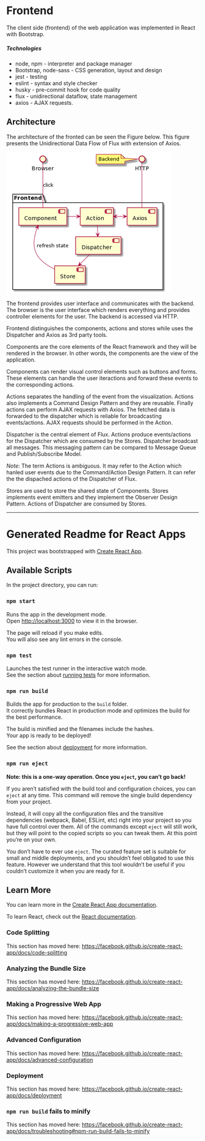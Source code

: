 # Frontend

The client side (frontend) of the web application was implemented in React with Bootstrap. 

##### Technologies
 - node, npm - interpreter and package manager
 - Bootstrap, node-sass - CSS generation, layout and design
 - jest - testing
 - eslint - syntax and style checker
 - husky - pre-commit hook for code quality
 - flux - unidirectional dataflow, state management
 - axios - AJAX requests.

## Architecture

The architecture of the fronted can be seen the Figure below.
This figure presents the Unidirectional Data Flow of Flux with extension of Axios. 

![Frontend Architecture](./frontendArchitecture.png)

The frontend provides user interface and communicates with the backend. 
The browser is the user interface which renders everything and provides controller elements for the user. 
The backend is accessed via HTTP. 

Frontend distinguishes the components, actions and stores while uses the Dispatcher and Axios as 3rd party tools. 

Components are the core elements of the React framework and they will be rendered in the browser. 
In other words, the components are the view of the application. 

Components can render visual control elements such as buttons and forms. 
These elements can handle the user iteractions and forward these events to the corresponding actions.

Actions separates the handling of the event from the visualization. 
Actions also implements a Command Design Pattern and they are reusable. 
Finally actions can perform AJAX requests with Axios. 
The fetched data is forwarded to the dispatcher which is reliable for broadcasting events/actions. 
AJAX requests should be performed in the Action. 

Dispatcher is the central element of Flux.
Actions produce events/actions for the Dispatcher which are consumed by the Stores. 
Dispatcher broadcast all messages. 
This messaging pattern can be compared to Message Queue and Publish/Subscribe Model. 

_Note:_ 
The term Actions is ambiguous. 
It may refer to the Action which hanled user events due to the Command/Action Design Pattern.
It can refer the the dispached actions of the Dispatcher of Flux.

Stores are used to store the shared state of Components. 
Stores implements event emitters and they implement the Observer Design Pattern. 
Actions of Dispatcher are consumed by Stores. 

---
# Generated Readme for React Apps
This project was bootstrapped with [Create React App](https://github.com/facebook/create-react-app).

## Available Scripts

In the project directory, you can run:

### `npm start`

Runs the app in the development mode.<br />
Open [http://localhost:3000](http://localhost:3000) to view it in the browser.

The page will reload if you make edits.<br />
You will also see any lint errors in the console.

### `npm test`

Launches the test runner in the interactive watch mode.<br />
See the section about [running tests](https://facebook.github.io/create-react-app/docs/running-tests) for more information.

### `npm run build`

Builds the app for production to the `build` folder.<br />
It correctly bundles React in production mode and optimizes the build for the best performance.

The build is minified and the filenames include the hashes.<br />
Your app is ready to be deployed!

See the section about [deployment](https://facebook.github.io/create-react-app/docs/deployment) for more information.

### `npm run eject`

**Note: this is a one-way operation. Once you `eject`, you can’t go back!**

If you aren’t satisfied with the build tool and configuration choices, you can `eject` at any time. This command will remove the single build dependency from your project.

Instead, it will copy all the configuration files and the transitive dependencies (webpack, Babel, ESLint, etc) right into your project so you have full control over them. All of the commands except `eject` will still work, but they will point to the copied scripts so you can tweak them. At this point you’re on your own.

You don’t have to ever use `eject`. The curated feature set is suitable for small and middle deployments, and you shouldn’t feel obligated to use this feature. However we understand that this tool wouldn’t be useful if you couldn’t customize it when you are ready for it.

## Learn More

You can learn more in the [Create React App documentation](https://facebook.github.io/create-react-app/docs/getting-started).

To learn React, check out the [React documentation](https://reactjs.org/).

### Code Splitting

This section has moved here: https://facebook.github.io/create-react-app/docs/code-splitting

### Analyzing the Bundle Size

This section has moved here: https://facebook.github.io/create-react-app/docs/analyzing-the-bundle-size

### Making a Progressive Web App

This section has moved here: https://facebook.github.io/create-react-app/docs/making-a-progressive-web-app

### Advanced Configuration

This section has moved here: https://facebook.github.io/create-react-app/docs/advanced-configuration

### Deployment

This section has moved here: https://facebook.github.io/create-react-app/docs/deployment

### `npm run build` fails to minify

This section has moved here: https://facebook.github.io/create-react-app/docs/troubleshooting#npm-run-build-fails-to-minify
